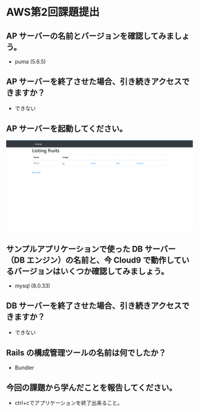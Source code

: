 # AWS第2回課題提出
## AP サーバーの名前とバージョンを確認してみましょう。
- puma (5.6.5)
## AP サーバーを終了させた場合、引き続きアクセスできますか？
- できない
## AP サーバーを起動してください。
![image](/images/images-lecture03/20230630-sample-app-deploy.png)
## サンプルアプリケーションで使った DB サーバー（DB エンジン）の名前と、今 Cloud9 で動作しているバージョンはいくつか確認してみましょう。
- mysql (8.0.33)
## DB サーバーを終了させた場合、引き続きアクセスできますか？
- できない
## Rails の構成管理ツールの名前は何でしたか？
- Bundler
## 今回の課題から学んだことを報告してください。
- ctrl+cでアプリケーションを終了出来ること。
